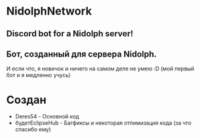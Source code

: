 # NidolphNetwork
## Discord bot for a Nidolph server!
## Бот, созданный для сервера Nidolph.
И если что, я новичок и ничего на самом деле не умею :D (мой первый бот и я медленно учусь)
# Создан
- Deres54 - Основной код
- будетEclipseHub - Багфиксы и некоторая отпимизация кода (за что спасибо ему)